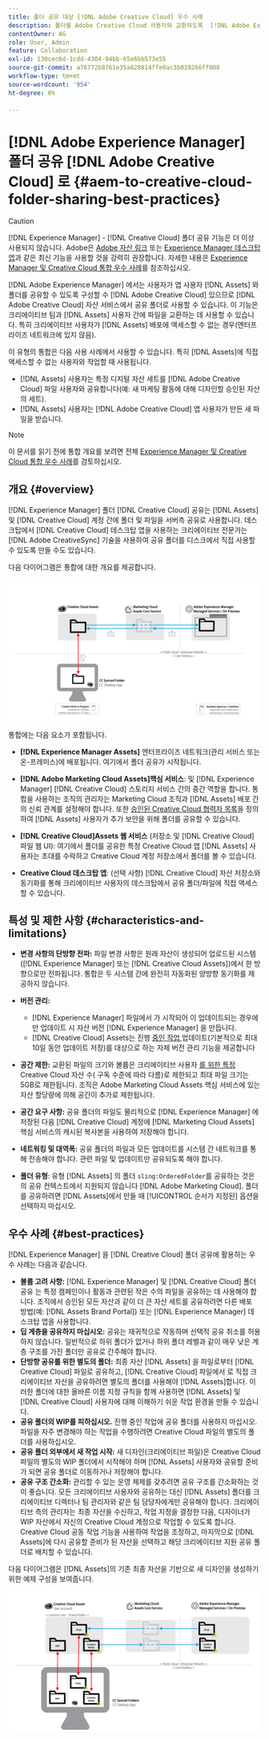 ```yaml
---
title: 폴더 공유 대상 [!DNL Adobe Creative Cloud] 우수 사례
description: 폴더를 Adobe Creative Cloud 사용자와 교환하도록  [!DNL Adobe Experience Manager] to allow users in [!DNL Experience Manager Assets] 을 구성합니다.
contentOwner: AG
role: User, Admin
feature: Collaboration
exl-id: 130cec6d-1cdd-4304-94bb-65e6bb573e55
source-git-commit: a76772b8761e35a828814ffe0ac3b019266ff008
workflow-type: tm+mt
source-wordcount: '954'
ht-degree: 0%

---
```


# [!DNL Adobe Experience Manager] 폴더 공유 [!DNL Adobe Creative Cloud] 로 {#aem-to-creative-cloud-folder-sharing-best-practices}

>[!CAUTION]
>
>[!DNL Experience Manager] - [!DNL Creative Cloud] 폴더 공유 기능은 더 이상 사용되지 않습니다. Adobe은 [Adobe 자산 링크](https://helpx.adobe.com/enterprise/admin-guide.html/enterprise/using/adobe-asset-link.ug.html) 또는 [Experience Manager 데스크탑 앱](https://experienceleague.adobe.com/docs/experience-manager-desktop-app/using/using.html)과 같은 최신 기능을 사용할 것을 강력히 권장합니다. 자세한 내용은 [Experience Manager 및 Creative Cloud 통합 우수 사례](/help/assets/aem-cc-integration-best-practices.md)를 참조하십시오.

[!DNL Adobe Experience Manager] 에서는 사용자가 앱 사용자 [!DNL Assets] 와 폴더를 공유할 수 있도록 구성할 수  [!DNL Adobe Creative Cloud] 있으므로  [!DNL Adobe Creative Cloud] 자산 서비스에서 공유 폴더로 사용할 수 있습니다. 이 기능은 크리에이티브 팀과 [!DNL Assets] 사용자 간에 파일을 교환하는 데 사용할 수 있습니다. 특히 크리에이티브 사용자가 [!DNL Assets] 배포에 액세스할 수 없는 경우(엔터프라이즈 네트워크에 있지 않음).

이 유형의 통합은 다음 사용 사례에서 사용할 수 있습니다. 특히 [!DNL Assets]에 직접 액세스할 수 없는 사용자와 작업할 때 사용됩니다.

* [!DNL Assets] 사용자는 특정 디지털 자산 세트를  [!DNL Adobe Creative Cloud] 파일 사용자와 공유합니다(예: 새 마케팅 활동에 대해 디자인할 승인된 자산의 세트).
* [!DNL Assets] 사용자는  [!DNL Adobe Creative Cloud] 앱 사용자가 만든 새 파일을 받습니다.

>[!NOTE]
>
>이 문서를 읽기 전에 통합 개요를 보려면 전체 [Experience Manager 및 Creative Cloud 통합 우수 사례](/help/assets/aem-cc-integration-best-practices.md)를 검토하십시오.

## 개요 {#overview}

[!DNL Experience Manager] 폴더  [!DNL Creative Cloud] 공유는  [!DNL Assets] 및  [!DNL Creative Cloud] 계정 간에 폴더 및 파일을 서버측 공유로 사용합니다. 데스크탑에서 [!DNL Creative Cloud] 데스크탑 앱을 사용하는 크리에이티브 전문가는 [!DNL Adobe CreativeSync] 기술을 사용하여 공유 폴더를 디스크에서 직접 사용할 수 있도록 만들 수도 있습니다.

다음 다이어그램은 통합에 대한 개요를 제공합니다.

![chlimage_1-179](assets/chlimage_1-406.png)

통합에는 다음 요소가 포함됩니다.

* **[!DNL Experience Manager Assets]** 엔터프라이즈 네트워크(관리 서비스 또는 온-프레미스)에 배포됩니다. 여기에서 폴더 공유가 시작됩니다.
* **[!DNL Adobe Marketing Cloud Assets]핵심 서비스**: 및  [!DNL Experience Manager]   [!DNL Creative Cloud] 스토리지 서비스 간의 중간 역할을 합니다. 통합을 사용하는 조직의 관리자는 Marketing Cloud 조직과 [!DNL Assets] 배포 간의 신뢰 관계를 설정해야 합니다. 또한 [승인된 Creative Cloud 협력자 목록](https://experienceleague.adobe.com/docs/core-services/interface/assets/t-admin-add-cc-user.html)을 정의하여 [!DNL Assets] 사용자가 추가 보안을 위해 폴더를 공유할 수 있습니다.

* **[!DNL Creative Cloud]Assets 웹 서비스** (저장소 및  [!DNL Creative Cloud] 파일 웹 UI): 여기에서 폴더를 공유한 특정 Creative Cloud 앱  [!DNL Assets] 사용자는 초대를 수락하고 Creative Cloud 계정 저장소에서 폴더를 볼 수 있습니다.
* **Creative Cloud 데스크탑 앱**: (선택 사항)  [!DNL Creative Cloud] 자산 저장소와 동기화를 통해 크리에이티브 사용자의 데스크탑에서 공유 폴더/파일에 직접 액세스할 수 있습니다.

## 특성 및 제한 사항 {#characteristics-and-limitations}

* **변경 사항의 단방향 전파:** 파일 변경 사항은 원래 자산이 생성되어 업로드된 시스템([!DNL Experience Manager]  또는  [!DNL Creative Cloud Assets])에서 한 방향으로만 전파됩니다. 통합은 두 시스템 간에 완전히 자동화된 양방향 동기화를 제공하지 않습니다.
* **버전 관리:**

   * [!DNL Experience Manager] 파일에서 가 시작되어 이 업데이트되는 경우에만 업데이트 시 자산 버전 [!DNL Experience Manager] 을 만듭니다.
   * [!DNL Creative Cloud] Assets는 진행  [중인 작업 ](https://helpx.adobe.com/creative-cloud/help/versioning-faq.html) 업데이트(기본적으로 최대 10일 동안 업데이트 저장)를 대상으로 하는 자체 버전 관리 기능을 제공합니다

* **공간 제한:** 교환된 파일의 크기와 볼륨은 크리에이티브 사용자 [를 위한 특정 ](https://helpx.adobe.com/creative-cloud/kb/file-storage-quota.html) Creative Cloud 자산 수( 구독 수준에 따라 다름)로 제한되고 최대 파일 크기는 5GB로 제한됩니다. 조직은 Adobe Marketing Cloud Assets 핵심 서비스에 있는 자산 할당량에 의해 공간이 추가로 제한됩니다.

* **공간 요구 사항:** 공유 폴더의 파일도 물리적으로  [!DNL Experience Manager] 에 저장된 다음  [!DNL Creative Cloud] 계정에  [!DNL Marketing Cloud Assets] 핵심 서비스의 캐시된 복사본을 사용하여 저장해야 합니다.
* **네트워킹 및 대역폭:**  공유 폴더의 파일과 모든 업데이트를 시스템 간 네트워크를 통해 전송해야 합니다. 관련 파일 및 업데이트만 공유되도록 해야 합니다.
* **폴더 유형**: 유형 [!DNL Assets] 의 폴더 `sling:OrderedFolder`를 공유하는 것은 의 공유 컨텍스트에서 지원되지 않습니다  [!DNL Adobe Marketing Cloud]. 폴더를 공유하려면 [!DNL Assets]에서 만들 때 [!UICONTROL 순서가 지정된] 옵션을 선택하지 마십시오.

## 우수 사례 {#best-practices}

[!DNL Experience Manager] 을 [!DNL Creative Cloud] 폴더 공유에 활용하는 우수 사례는 다음과 같습니다.

* **볼륨 고려 사항:** [!DNL Experience Manager] 및  [!DNL Creative Cloud] 폴더 공유 는 특정 캠페인이나 활동과 관련된 작은 수의 파일을 공유하는 데 사용해야 합니다. 조직에서 승인된 모든 자산과 같이 더 큰 자산 세트를 공유하려면 다른 배포 방법(예: [!DNL Assets Brand Portal]) 또는 [!DNL Experience Manager] 데스크탑 앱을 사용합니다.
* **딥 계층을 공유하지 마십시오:**  공유는 재귀적으로 작동하며 선택적 공유 취소를 허용하지 않습니다. 일반적으로 하위 폴더가 없거나 하위 폴더 레벨과 같이 매우 낮은 계층 구조를 가진 폴더만 공유로 간주해야 합니다.
* **단방향 공유를 위한 별도의 폴더:** 최종 자산 [!DNL Assets] 을 파일로부터  [!DNL Creative Cloud] 파일로 공유하고,  [!DNL Creative Cloud] 파일에서 로 직접 크리에이티브 자산을 공유하려면 별도의 폴더를 사용해야  [!DNL Assets]합니다. 이러한 폴더에 대한 올바른 이름 지정 규칙을 함께 사용하면 [!DNL Assets] 및 [!DNL Creative Cloud] 사용자에 대해 이해하기 쉬운 작업 환경을 만들 수 있습니다.
* **공유 폴더의 WIP를 피하십시오.** 진행 중인 작업에 공유 폴더를 사용하지 마십시오. 파일을 자주 변경해야 하는 작업을 수행하려면 Creative Cloud 파일의 별도의 폴더를 사용하십시오.
* **공유 폴더 외부에서 새 작업 시작:** 새 디자인(크리에이티브 파일)은 Creative Cloud 파일의 별도의 WIP 폴더에서 시작해야 하며  [!DNL Assets] 사용자와 공유할 준비가 되면 공유 폴더로 이동하거나 저장해야 합니다.
* **공유 구조 간소화:** 관리할 수 있는 운영 체제를 갖추려면 공유 구조를 간소화하는 것이 좋습니다. 모든 크리에이티브 사용자와 공유하는 대신 [!DNL Assets] 폴더를 크리에이티브 디렉터나 팀 관리자와 같은 팀 담당자에게만 공유해야 합니다. 크리에이티브 측의 관리자는 최종 자산을 수신하고, 작업 지정을 결정한 다음, 디자이너가 WIP 자산에서 자신의 Creative Cloud 계정으로 작업할 수 있도록 합니다. Creative Cloud 공동 작업 기능을 사용하여 작업을 조정하고, 마지막으로 [!DNL Assets]에 다시 공유할 준비가 된 자산을 선택하고 해당 크리에이티브 지원 공유 폴더로 배치할 수 있습니다.

다음 다이어그램은 [!DNL Assets]의 기존 최종 자산을 기반으로 새 디자인을 생성하기 위한 예제 구성을 보여줍니다.

![chlimage_1-180](assets/chlimage_1-407.png)
